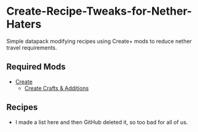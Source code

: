 # Create-Recipe-Tweaks-for-Nether-Haters
Simple datapack modifying recipes using Create+ mods to reduce nether travel requirements.

## Required Mods
- [Create](https://modrinth.com/mod/create)
  - [Create Crafts & Additions](https://www.curseforge.com/minecraft/mc-mods/createaddition)

## Recipes
- I made a list here and then GitHub deleted it, so too bad for all of us.
